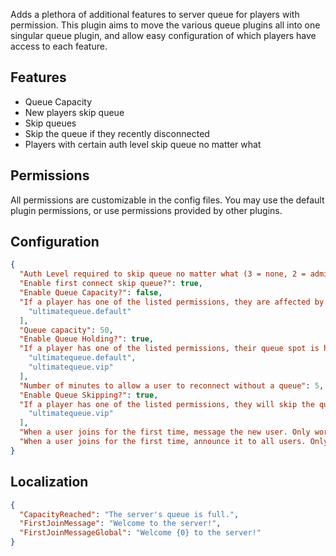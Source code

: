 Adds a plethora of additional features to server queue for players with permission. This plugin aims to move the various queue plugins all into one singular queue plugin, and allow easy configuration of which players have access to each feature.

## Features

* Queue Capacity
* New players skip queue
* Skip queues
* Skip the queue if they recently disconnected
* Players with certain auth level skip queue no matter what

## Permissions

All permissions are customizable in the config files. You may use the default plugin permissions, or use permissions provided by other plugins.

## Configuration

```json
{
  "Auth Level required to skip queue no matter what (3 = none, 2 = admin, 1 = moderator)": 3,
  "Enable first connect skip queue?": true,
  "Enable Queue Capacity?": false,
  "If a player has one of the listed permissions, they are affected by queue capacity.": [
    "ultimatequeue.default"
  ],
  "Queue capacity": 50,
  "Enable Queue Holding?": true,
  "If a player has one of the listed permissions, their queue spot is held on disconnect": [
    "ultimatequeue.default",
    "ultimatequeue.vip"
  ],
  "Number of minutes to allow a user to reconnect without a queue": 5,
  "Enable Queue Skipping?": true,
  "If a player has one of the listed permissions, they will skip the queue": [
    "ultimatequeue.vip"
  ],
  "When a user joins for the first time, message the new user. Only works with first connect queue skip enabled": true,
  "When a user joins for the first time, announce it to all users. Only works with first connect queue skip enabled": true
}
```

## Localization

```json
{
  "CapacityReached": "The server's queue is full.",
  "FirstJoinMessage": "Welcome to the server!",
  "FirstJoinMessageGlobal": "Welcome {0} to the server!"
}
```
